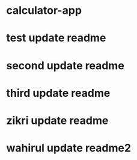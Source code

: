 # calculator-app

# test update readme

# second update readme

# third update readme

# zikri update readme

# wahirul update readme2